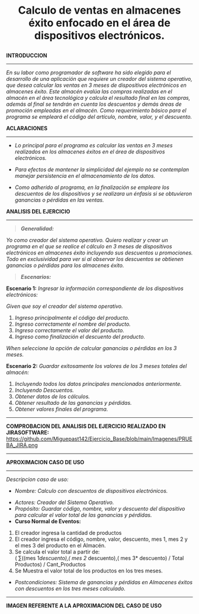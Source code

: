 # <p align="center">Calculo de ventas en almacenes éxito enfocado en el área de dispositivos electrónicos.</p>

**INTRODUCCION**
* * *
  
*En su labor como programador de software ha sido elegido para el desarrollo de una aplicación que requiere un creador del sistema operativo, que desea calcular      las   ventas en 3 meses de dispositivos electrónicos en almacenes éxito. Este almacén evalúa las compras realizadas en el almacén en el área tecnológica y            calcula el resultado final en las compras, además al final se tendrán en cuenta los descuentos y demás áreas de promoción empleadas en el almacén. Como        requerimiento básico para el programa se empleará el código del artículo, nombre, valor, y el descuento.*


**ACLARACIONES**
* * *

-	*Lo principal para el programa es calcular las ventas en 3 meses realizados en los almacenes éxitos en el área de dispositivos electrónicos.*
* *Para efectos de mantener la simplicidad del ejemplo no se contemplan manejar persistencia en el almacenamiento de los datos.*
+ *Como adherido al programa, en la finalización se empleare los descuentos de los dispositivos y se realizara un énfasis si se obtuvieron ganancias o pérdidas en las ventas.*

**ANALISIS DEL EJERCICIO**
* * *

> ***Generalidad:***

*Yo como creador del sistema operativo. 
Quiero realizar y crear un programa en el que se realice el cálculo en 3 meses de dispositivos electrónicos en almacenes éxito incluyendo sus descuentos u promociones. 
Todo en exclusividad para ver si al observar los descuentos se obtienen ganancias o pérdidas para los almacenes éxito.*

>***Escenarios:***

**Escenario 1:** *Ingresar la información correspondiente de los dispositivos electrónicos:*

*Given que soy el creador del sistema operativo.*

  1.  *Ingreso principalmente el código del producto.*
  2.  *Ingreso correctamente el nombre del producto.*
  3.  *Ingreso correctamente el valor del producto.*
  4.  *Ingreso como finalización el descuento del producto.*
  
*When seleccione la opción de calcular ganancias o pérdidas en los 3 meses.*
  
 **Escenario 2:** *Guardar exitosamente los valores de los 3 meses totales del almacén:*

  1.  *Incluyendo todos los datos principales mencionados anteriormente.*
  2.  *Incluyendo Descuentos.*
  3.  *Obtener datos de los cálculos.*
  4.  *Obtener resultado de las ganancias y pérdidas.*
  5.  *Obtener valores finales del programa.*

* * *
**COMPROBACION  DEL ANALISIS DEL EJERCICIO REALIZADO EN JIRASOFTWARE:**
https://github.com/Miguepast142/Ejercicio_Base/blob/main/Imagenes/PRUEBA_JIRA.png

* * *

**APROXIMACION CASO DE USO**
* * *

*Descripcion caso de uso:*

- *Nombre: Calculo con descuentos de dispositivos electrónicos.*
* *Actores: Creador del Sistema Operativo.*
* *Propósito: Guardar código, nombre, valor y descuento del dispositivo para calcular el valor total de las ganancias y pérdidas.*
* **Curso Normal de Eventos:**

1.	El creador ingresa la cantidad de productos
2.	El creador ingresa el código, nombre, valor, descuento, mes 1, mes 2 y el mes 3 del producto en el Almacén. 
3.	Se calcula el valor total a partir de:   
( ∑((mes 1*descuento),( mes 2* descuento),( mes 3* descuento) / Total Productos) / Cant_Productos 
4.	Se Muestra el valor total de los productos en los tres meses.

* *Postcondiciones: Sistema de ganancias y pérdidas en Almacenes éxitos con descuentos en los tres meses calculado.*

* * *
**IMAGEN REFERENTE A LA APROXIMACION DEL CASO DE USO**
